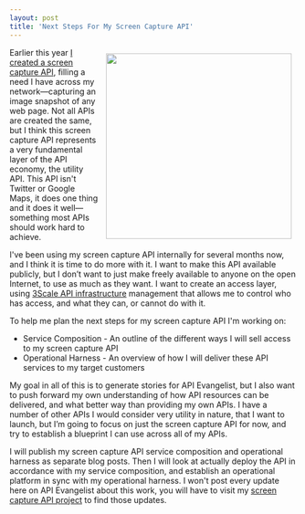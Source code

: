 ```yaml
---
layout: post
title: 'Next Steps For My Screen Capture API'
---
```

<p><img style="padding: 10px;" src="http://kinlane-productions.s3.amazonaws.com/api-evangelist-site/blog/api-evangelist-screen-capture.png" alt="" width="325" align="right" /></p>
<p>Earlier this year <a href="http://apievangelist.com/2014/01/06/creating-my-own-screenshot-api/">I created a screen capture API</a>, filling a need I have across my network&mdash;capturing an image snapshot of any web page. Not all APIs are created the same, but I think this screen capture API represents a very fundamental layer of the API economy, the utility API. This API isn't Twitter or Google Maps, it does one thing and it does it well&mdash;something most APIs should work hard to achieve.</p>
<p>I've been using my screen capture API internally for several months now, and I think it is time to do more with it. I want to make this API available publicly, but I don&rsquo;t want to just make freely available to anyone on the open Internet, to use as much as they want. I want to create an access layer, using <a href="http://bit.ly/13esk6Q">3Scale API infrastructure</a> management that allows me to control who has access, and what they can, or cannot do with it.</p>
<p>To help me plan the next steps for my screen capture API I'm working on:</p>
<ul class="mainlist">
<li>Service Composition - An outline of the different ways I will sell access to my screen capture API</li>
<li>Operational Harness - An overview of how I will deliver these API services to my target customers</li>
</ul>
<p>My goal in all of this is to generate stories for API Evangelist, but I also want to push forward my own understanding of how API resources can be delivered, and what better way than providing my own APIs. I have a number of other APIs I would consider very utility in nature, that I want to launch, but I&rsquo;m going to focus on just the screen capture API for now, and try to establish a blueprint I can use across all of my APIs.</p>
<p>I will publish my screen capture API service composition and operational harness as separate blog posts. Then I will look at actually deploy the API in accordance with my service composition, and establish an operational platform in sync with my operational harness. I won't post every update here on API Evangelist about this work, you will have to visit my <a href="http://screen-capture.apievangelist.com/">screen capture API project</a> to find those updates.</p>